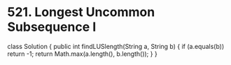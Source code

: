 # 521. Longest Uncommon Subsequence I

class Solution { public int findLUSlength\(String a, String b\) { if \(a.equals\(b\)\) return -1; return Math.max\(a.length\(\), b.length\(\)\); } }

